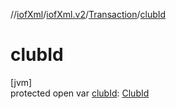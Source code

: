 //[iofXml](../../../index.md)/[iofXml.v2](../index.md)/[Transaction](index.md)/[clubId](club-id.md)

# clubId

[jvm]\
protected open var [clubId](club-id.md): [ClubId](../-club-id/index.md)
